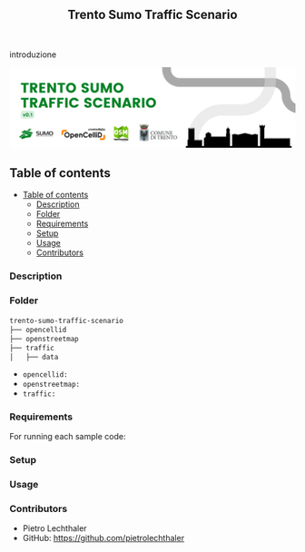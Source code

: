 <p align="center">
  <h2 align="center">Trento Sumo Traffic Scenario</h2>
</p>
<br>

introduzione

<img src="main.png">

## Table of contents
- [Table of contents](#table-of-contents)
  - [Description](#description)
  - [Folder](#folder)
  - [Requirements](#requirements)
  - [Setup](#setup)
  - [Usage](#usage)
  - [Contributors](#contributors)

### Description

### Folder
```
trento-sumo-traffic-scenario
├── opencellid
├── openstreetmap
├── traffic
│   ├── data

```
- `opencellid:` 
- `openstreetmap:` 
- `traffic:` 

### Requirements
For running each sample code:

### Setup

### Usage

### Contributors

- Pietro Lechthaler 
- GitHub: https://github.com/pietrolechthaler